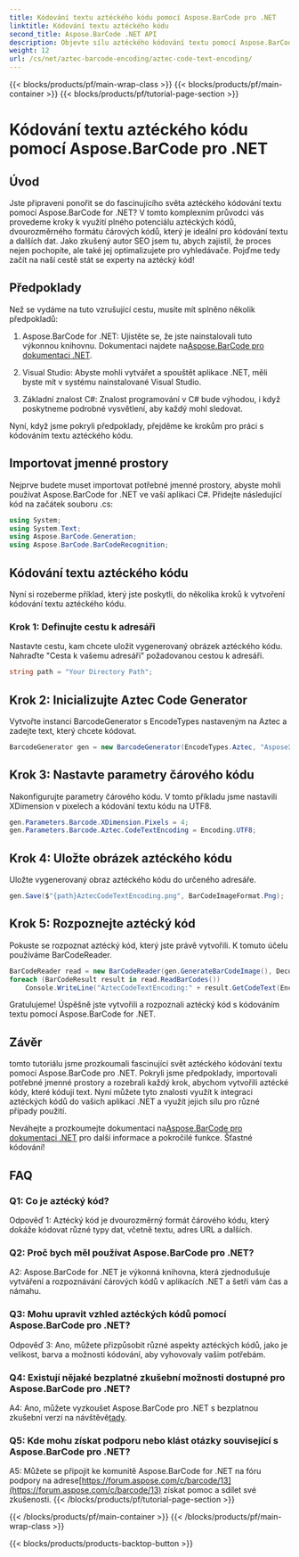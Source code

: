 ```yaml
---
title: Kódování textu aztéckého kódu pomocí Aspose.BarCode pro .NET
linktitle: Kódování textu aztéckého kódu
second_title: Aspose.BarCode .NET API
description: Objevte sílu aztéckého kódování textu pomocí Aspose.BarCode pro .NET. Naučte se vytvářet a rozpoznávat aztécké kódy v aplikacích .NET.
weight: 12
url: /cs/net/aztec-barcode-encoding/aztec-code-text-encoding/
---
```


{{< blocks/products/pf/main-wrap-class >}}
{{< blocks/products/pf/main-container >}}
{{< blocks/products/pf/tutorial-page-section >}}

# Kódování textu aztéckého kódu pomocí Aspose.BarCode pro .NET

## Úvod

Jste připraveni ponořit se do fascinujícího světa aztéckého kódování textu pomocí Aspose.BarCode for .NET? V tomto komplexním průvodci vás provedeme kroky k využití plného potenciálu aztéckých kódů, dvourozměrného formátu čárových kódů, který je ideální pro kódování textu a dalších dat. Jako zkušený autor SEO jsem tu, abych zajistil, že proces nejen pochopíte, ale také jej optimalizujete pro vyhledávače. Pojďme tedy začít na naší cestě stát se experty na aztécký kód!

## Předpoklady

Než se vydáme na tuto vzrušující cestu, musíte mít splněno několik předpokladů:

1.  Aspose.BarCode for .NET: Ujistěte se, že jste nainstalovali tuto výkonnou knihovnu. Dokumentaci najdete na[Aspose.BarCode pro dokumentaci .NET](https://reference.aspose.com/barcode/net/).

2. Visual Studio: Abyste mohli vytvářet a spouštět aplikace .NET, měli byste mít v systému nainstalované Visual Studio.

3. Základní znalost C#: Znalost programování v C# bude výhodou, i když poskytneme podrobné vysvětlení, aby každý mohl sledovat.

Nyní, když jsme pokryli předpoklady, přejděme ke krokům pro práci s kódováním textu aztéckého kódu.

## Importovat jmenné prostory

Nejprve budete muset importovat potřebné jmenné prostory, abyste mohli používat Aspose.BarCode for .NET ve vaší aplikaci C#. Přidejte následující kód na začátek souboru .cs:

```csharp
using System;
using System.Text;
using Aspose.BarCode.Generation;
using Aspose.BarCode.BarCodeRecognition;
```

## Kódování textu aztéckého kódu

Nyní si rozeberme příklad, který jste poskytli, do několika kroků k vytvoření kódování textu aztéckého kódu.

### Krok 1: Definujte cestu k adresáři

Nastavte cestu, kam chcete uložit vygenerovaný obrázek aztéckého kódu. Nahraďte "Cesta k vašemu adresáři" požadovanou cestou k adresáři.

```csharp
string path = "Your Directory Path";
```

## Krok 2: Inicializujte Aztec Code Generator

Vytvořte instanci BarcodeGenerator s EncodeTypes nastaveným na Aztec a zadejte text, který chcete kódovat.

```csharp
BarcodeGenerator gen = new BarcodeGenerator(EncodeTypes.Aztec, "Aspose常に先を行く");
```

## Krok 3: Nastavte parametry čárového kódu

Nakonfigurujte parametry čárového kódu. V tomto příkladu jsme nastavili XDimension v pixelech a kódování textu kódu na UTF8.

```csharp
gen.Parameters.Barcode.XDimension.Pixels = 4;
gen.Parameters.Barcode.Aztec.CodeTextEncoding = Encoding.UTF8;
```

## Krok 4: Uložte obrázek aztéckého kódu

Uložte vygenerovaný obraz aztéckého kódu do určeného adresáře.

```csharp
gen.Save($"{path}AztecCodeTextEncoding.png", BarCodeImageFormat.Png);
```

## Krok 5: Rozpoznejte aztécký kód

Pokuste se rozpoznat aztécký kód, který jste právě vytvořili. K tomuto účelu používáme BarCodeReader.

```csharp
BarCodeReader read = new BarCodeReader(gen.GenerateBarCodeImage(), DecodeType.Aztec);
foreach (BarCodeResult result in read.ReadBarCodes())
    Console.WriteLine("AztecCodeTextEncoding:" + result.GetCodeText(Encoding.UTF8));
```

Gratulujeme! Úspěšně jste vytvořili a rozpoznali aztécký kód s kódováním textu pomocí Aspose.BarCode for .NET.

## Závěr

tomto tutoriálu jsme prozkoumali fascinující svět aztéckého kódování textu pomocí Aspose.BarCode pro .NET. Pokryli jsme předpoklady, importovali potřebné jmenné prostory a rozebrali každý krok, abychom vytvořili aztécké kódy, které kódují text. Nyní můžete tyto znalosti využít k integraci aztéckých kódů do vašich aplikací .NET a využít jejich sílu pro různé případy použití.

 Neváhejte a prozkoumejte dokumentaci na[Aspose.BarCode pro dokumentaci .NET](https://reference.aspose.com/barcode/net/) pro další informace a pokročilé funkce. Šťastné kódování!

## FAQ

### Q1: Co je aztécký kód?

Odpověď 1: Aztécký kód je dvourozměrný formát čárového kódu, který dokáže kódovat různé typy dat, včetně textu, adres URL a dalších.

### Q2: Proč bych měl používat Aspose.BarCode pro .NET?

A2: Aspose.BarCode for .NET je výkonná knihovna, která zjednodušuje vytváření a rozpoznávání čárových kódů v aplikacích .NET a šetří vám čas a námahu.

### Q3: Mohu upravit vzhled aztéckých kódů pomocí Aspose.BarCode pro .NET?

Odpověď 3: Ano, můžete přizpůsobit různé aspekty aztéckých kódů, jako je velikost, barva a možnosti kódování, aby vyhovovaly vašim potřebám.

### Q4: Existují nějaké bezplatné zkušební možnosti dostupné pro Aspose.BarCode pro .NET?

 A4: Ano, můžete vyzkoušet Aspose.BarCode pro .NET s bezplatnou zkušební verzí na návštěvě[tady](https://releases.aspose.com/).

### Q5: Kde mohu získat podporu nebo klást otázky související s Aspose.BarCode pro .NET?

 A5: Můžete se připojit ke komunitě Aspose.BarCode for .NET na fóru podpory na adrese[https://forum.aspose.com/c/barcode/13](https://forum.aspose.com/c/barcode/13) získat pomoc a sdílet své zkušenosti.
{{< /blocks/products/pf/tutorial-page-section >}}

{{< /blocks/products/pf/main-container >}}
{{< /blocks/products/pf/main-wrap-class >}}

{{< blocks/products/products-backtop-button >}}
